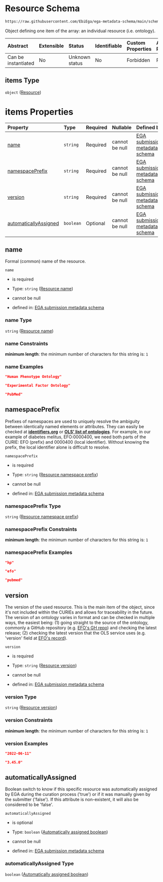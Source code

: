 # Resource Schema

```txt
https://raw.githubusercontent.com/EbiEga/ega-metadata-schema/main/schemas/EGA.submission.json#/properties/resources/items
```

Object defining one item of the array: an individual resource (i.e. ontology).

| Abstract            | Extensible | Status         | Identifiable | Custom Properties | Additional Properties | Access Restrictions | Defined In                                                                           |
| :------------------ | :--------- | :------------- | :----------- | :---------------- | :-------------------- | :------------------ | :----------------------------------------------------------------------------------- |
| Can be instantiated | No         | Unknown status | No           | Forbidden         | Forbidden             | none                | [EGA.submission.json\*](../../../schemas/EGA.submission.json "open original schema") |

## items Type

`object` ([Resource](ega-20-properties-resources-ontologies-resource.md))

# items Properties

| Property                                        | Type      | Required | Nullable       | Defined by                                                                                                                                                                                                                                                                                  |
| :---------------------------------------------- | :-------- | :------- | :------------- | :------------------------------------------------------------------------------------------------------------------------------------------------------------------------------------------------------------------------------------------------------------------------------------------ |
| [name](#name)                                   | `string`  | Required | cannot be null | [EGA submission metadata schema](ega-20-properties-resources-ontologies-resource-properties-resource-name.md "https://raw.githubusercontent.com/EbiEga/ega-metadata-schema/main/schemas/EGA.submission.json#/properties/resources/items/properties/name")                                   |
| [namespacePrefix](#namespaceprefix)             | `string`  | Required | cannot be null | [EGA submission metadata schema](ega-20-properties-resources-ontologies-resource-properties-resource-namespace-prefix.md "https://raw.githubusercontent.com/EbiEga/ega-metadata-schema/main/schemas/EGA.submission.json#/properties/resources/items/properties/namespacePrefix")            |
| [version](#version)                             | `string`  | Required | cannot be null | [EGA submission metadata schema](ega-20-properties-resources-ontologies-resource-properties-resource-version.md "https://raw.githubusercontent.com/EbiEga/ega-metadata-schema/main/schemas/EGA.submission.json#/properties/resources/items/properties/version")                             |
| [automaticallyAssigned](#automaticallyassigned) | `boolean` | Optional | cannot be null | [EGA submission metadata schema](ega-20-properties-resources-ontologies-resource-properties-automatically-assigned-boolean.md "https://raw.githubusercontent.com/EbiEga/ega-metadata-schema/main/schemas/EGA.submission.json#/properties/resources/items/properties/automaticallyAssigned") |

## name

Formal (common) name of the resource.

`name`

*   is required

*   Type: `string` ([Resource name](ega-20-properties-resources-ontologies-resource-properties-resource-name.md))

*   cannot be null

*   defined in: [EGA submission metadata schema](ega-20-properties-resources-ontologies-resource-properties-resource-name.md "https://raw.githubusercontent.com/EbiEga/ega-metadata-schema/main/schemas/EGA.submission.json#/properties/resources/items/properties/name")

### name Type

`string` ([Resource name](ega-20-properties-resources-ontologies-resource-properties-resource-name.md))

### name Constraints

**minimum length**: the minimum number of characters for this string is: `1`

### name Examples

```json
"Human Phenotype Ontology"
```

```json
"Experimental Factor Ontology"
```

```json
"PubMed"
```

## namespacePrefix

Prefixes of namespaces are used to uniquely resolve the ambiguity between identically named elements or attributes. They can easily be checked at [**identifiers.org**](https://identifiers.org/) or [**OLS' list of ontologies**](https://www.ebi.ac.uk/ols/ontologies). For example, in our example of diabetes melitus, EFO:0000400, we need both parts of the CURIE: EFO (prefix) and 0000400 (local identifier). Without knowing the prefix, the local identifier alone is difficult to resolve.

`namespacePrefix`

*   is required

*   Type: `string` ([Resource namespace prefix](ega-20-properties-resources-ontologies-resource-properties-resource-namespace-prefix.md))

*   cannot be null

*   defined in: [EGA submission metadata schema](ega-20-properties-resources-ontologies-resource-properties-resource-namespace-prefix.md "https://raw.githubusercontent.com/EbiEga/ega-metadata-schema/main/schemas/EGA.submission.json#/properties/resources/items/properties/namespacePrefix")

### namespacePrefix Type

`string` ([Resource namespace prefix](ega-20-properties-resources-ontologies-resource-properties-resource-namespace-prefix.md))

### namespacePrefix Constraints

**minimum length**: the minimum number of characters for this string is: `1`

### namespacePrefix Examples

```json
"hp"
```

```json
"efo"
```

```json
"pubmed"
```

## version

The version of the used resource. This is the main item of the object, since it's not included within the CURIEs and allows for traceability in the future. The version of an ontology varies in format and can be checked in multiple ways, the easiest being: (1) going straight to the source of the ontology, commonly a GitHub repository (e.g. [EFO's GH repo](https://github.com/EBISPOT/efo/releases)) and checking the latest release; (2) checking the latest version that the OLS service uses (e.g. 'version' field at [EFO's record](https://www.ebi.ac.uk/ols/ontologies/efo)).

`version`

*   is required

*   Type: `string` ([Resource version](ega-20-properties-resources-ontologies-resource-properties-resource-version.md))

*   cannot be null

*   defined in: [EGA submission metadata schema](ega-20-properties-resources-ontologies-resource-properties-resource-version.md "https://raw.githubusercontent.com/EbiEga/ega-metadata-schema/main/schemas/EGA.submission.json#/properties/resources/items/properties/version")

### version Type

`string` ([Resource version](ega-20-properties-resources-ontologies-resource-properties-resource-version.md))

### version Constraints

**minimum length**: the minimum number of characters for this string is: `1`

### version Examples

```json
"2022-06-11"
```

```json
"3.45.0"
```

## automaticallyAssigned

Boolean switch to know if this specific resource was automatically assigned by EGA during the curation process ('true') or if it was manually given by the submitter ('false'). If this attribute is non-existent, it will also be considered to be 'false'.

`automaticallyAssigned`

*   is optional

*   Type: `boolean` ([Automatically assigned boolean](ega-20-properties-resources-ontologies-resource-properties-automatically-assigned-boolean.md))

*   cannot be null

*   defined in: [EGA submission metadata schema](ega-20-properties-resources-ontologies-resource-properties-automatically-assigned-boolean.md "https://raw.githubusercontent.com/EbiEga/ega-metadata-schema/main/schemas/EGA.submission.json#/properties/resources/items/properties/automaticallyAssigned")

### automaticallyAssigned Type

`boolean` ([Automatically assigned boolean](ega-20-properties-resources-ontologies-resource-properties-automatically-assigned-boolean.md))
